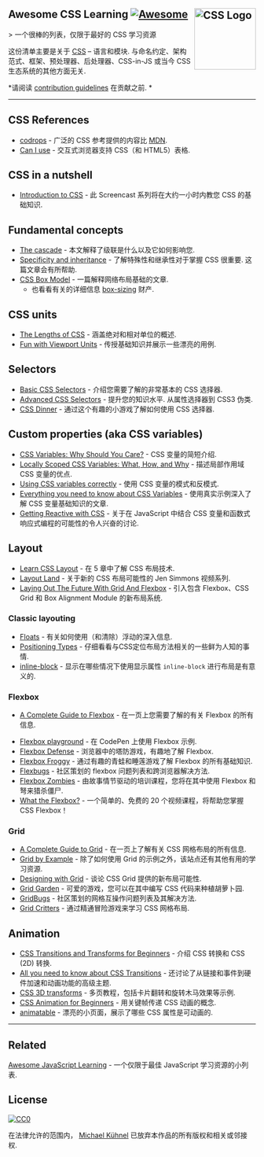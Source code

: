 <div class="github-widget" data-repo="micromata/awesome-css-learning"></div>

## Awesome CSS Learning [![Awesome](https://awesome.re/badge.svg)](https://awesome.re) <a href="https://developer.mozilla.org/docs/Web/CSS"><img src="https://upload.wikimedia.org/wikipedia/commons/d/d5/CSS3_logo_and_wordmark.svg" width="125" align="right" alt="CSS Logo"></a>

&gt; 一个很棒的列表，仅限于最好的 CSS 学习资源

这份清单主要是关于 [CSS](https://developer.mozilla.org/docs/Web/CSS)  – 语言和模块. 与命名约定、架构范式、框架、预处理器、后处理器、CSS-in-JS 或当今 CSS 生态系统的其他方面无关.

*请阅读 [contribution guidelines](https://github.com/micromata/awesome-css-learning/blob/master/.github/contributing.md) 在贡献之前. *



---

## CSS References

- [codrops](https://tympanus.net/codrops/css_reference/) - 广泛的 CSS 参考提供的内容比 [MDN](https://developer.mozilla.org/en-US/docs/Web/CSS/Reference).
- [Can I use](https://caniuse.com) - 交互式浏览器支持 CSS（和 HTML5）表格.

## CSS in a nutshell

- [Introduction to CSS](https://scrimba.com/g/gintrotocss) - 此 Screencast 系列将在大约一小时内教您 CSS 的基础知识.

## Fundamental concepts

- [The cascade](https://developer.mozilla.org/en-US/docs/Web/CSS/Cascade) - 本文解释了级联是什么以及它如何影响您.
- [Specificity and inheritance](https://www.smashingmagazine.com/2010/04/css-specificity-and-inheritance/)  - 了解特殊性和继承性对于掌握 CSS 很重要. 这篇文章会有所帮助.
- [CSS Box Model](https://developer.mozilla.org/en-US/docs/Learn/CSS/Introduction_to_CSS/Box_model) - 一篇解释网络布局基础的文章.
  - 也看看有关的详细信息 [box-sizing](https://css-tricks.com/box-sizing/) 财产.

## CSS units

- [The Lengths of CSS](https://css-tricks.com/the-lengths-of-css/) - 涵盖绝对和相对单位的概述.
- [Fun with Viewport Units](https://css-tricks.com/fun-viewport-units/) - 传授基础知识并展示一些漂亮的用例.

## Selectors

- [Basic CSS Selectors](https://www.sitepoint.com/css-selectors/) - 介绍您需要了解的非常基本的 CSS 选择器.
- [Advanced CSS Selectors](https://www.smashingmagazine.com/2009/08/taming-advanced-css-selectors/)  - 提升您的知识水平. 从属性选择器到 CSS3 伪类.
- [CSS Dinner](https://flukeout.github.io) - 通过这个有趣的小游戏了解如何使用 CSS 选择器.

## Custom properties (aka CSS variables)

- [CSS Variables: Why Should You Care?](https://developers.google.com/web/updates/2016/02/css-variables-why-should-you-care) - CSS 变量的简短介绍.
- [Locally Scoped CSS Variables: What, How, and Why](https://una.im/local-css-vars/) - 描述局部作用域 CSS 变量的优点.
- [Using CSS variables correctly](https://www.madebymike.com.au/writing/using-css-variables/) - 使用 CSS 变量的模式和反模式.
- [Everything you need to know about CSS Variables](https://medium.freecodecamp.org/everything-you-need-to-know-about-css-variables-c74d922ea855) - 使用真实示例深入了解 CSS 变量基础知识的文章.
- [Getting Reactive with CSS](https://www.youtube.com/watch?v=4IRPxCMAIfA) - 关于在 JavaScript 中结合 CSS 变量和函数式响应式编程的可能性的令人兴奋的讨论.

## Layout

- [Learn CSS Layout](http://book.mixu.net/css) - 在 5 章中了解 CSS 布局技术.
- [Layout Land](https://www.youtube.com/channel/UC7TizprGknbDalbHplROtag) - 关于新的 CSS 布局可能性的 Jen Simmons 视频系列.
- [Laying Out The Future With Grid And Flexbox](https://www.youtube.com/watch?v=hj355PRbwSQ) - 引入包含 Flexbox、CSS Grid 和 Box Alignment Module 的新布局系统.

### Classic layouting

- [Floats](https://tympanus.net/codrops/css_reference/float/) - 有关如何使用（和清除）浮动的深入信息.
- [Positioning Types](https://scotch.io/bar-talk/5-things-you-might-not-know-about-the-css-positioning-types) - 仔细看看与CSS定位布局方法相关的一些鲜为人知的事情.
- [inline-block](https://iamsteve.me/blog/entry/inline_block) - 显示在哪些情况下使用显示属性 `inline-block` 进行布局是有意义的.

### Flexbox

- [A Complete Guide to Flexbox](https://css-tricks.com/snippets/css/a-guide-to-flexbox/) - 在一页上您需要了解的有关 Flexbox 的所有信息.
<!--lint ignore no-dead-urls-->
- [Flexbox playground](https://codepen.io/enxaneta/full/adLPwv) - 在 CodePen 上使用 Flexbox 示例.
- [Flexbox Defense](http://www.flexboxdefense.com) - 浏览器中的塔防游戏，有趣地了解 Flexbox.
- [Flexbox Froggy](https://flexboxfroggy.com) - 通过有趣的青蛙和睡莲游戏了解 Flexbox 的所有基础知识.
- [Flexbugs](https://github.com/philipwalton/flexbugs) - 社区策划的 flexbox 问题列表和跨浏览器解决方法.
- [Flexbox Zombies](https://flexboxzombies.com) - 由故事情节驱动的培训课程，您将在其中使用 Flexbox 和弩来猎杀僵尸.
- [What the Flexbox?](https://flexbox.io/) - 一个简单的、免费的 20 个视频课程，将帮助您掌握 CSS Flexbox！

### Grid

- [A Complete Guide to Grid](https://css-tricks.com/snippets/css/complete-guide-grid/) - 在一页上了解有关 CSS 网格布局的所有信息.
- [Grid by Example](https://gridbyexample.com) - 除了如何使用 Grid 的示例之外，该站点还有其他有用的学习资源.
- [Designing with Grid](https://talks.jensimmons.com/J5VRbA/designing-with-grid) - 谈论 CSS Grid 提供的新布局可能性.
- [Grid Garden](https://cssgridgarden.com) - 可爱的游戏，您可以在其中编写 CSS 代码来种植胡萝卜园.
- [GridBugs](https://github.com/rachelandrew/gridbugs) - 社区策划的网格互操作问题列表及其解决方法.
- [Grid Critters](https://www.gridcritters.com) - 通过精通冒险游戏来学习 CSS 网格布局.

## Animation

- [CSS Transitions and Transforms for Beginners](https://robots.thoughtbot.com/transitions-and-transforms) - 介绍 CSS 转换和 CSS (2D) 转换.
- [All you need to know about CSS Transitions](https://blog.alexmaccaw.com/all-you-need-to-know-about-css-transitions/) - 还讨论了从链接和事件到硬件加速和动画功能的高级主题.
- [CSS 3D transforms](https://3dtransforms.desandro.com) - 多页教程，包括卡片翻转和旋转木马效果等示例.
- [CSS Animation for Beginners](https://robots.thoughtbot.com/css-animation-for-beginners) - 用关键帧传递 CSS 动画的概念.
- [animatable](http://leaverou.github.io/animatable/) - 漂亮的小页面，展示了哪些 CSS 属性是可动画的. 

---

## Related

[Awesome JavaScript Learning](https://github.com/micromata/awesome-javascript-learning) - 一个仅限于最佳 JavaScript 学习资源的小列表.

## License

[![CC0](http://mirrors.creativecommons.org/presskit/buttons/88x31/svg/cc-zero.svg)](https://creativecommons.org/publicdomain/zero/1.0/)

在法律允许的范围内， [Michael Kühnel](http://micromata.de) 已放弃本作品的所有版权和相关或邻接权.

